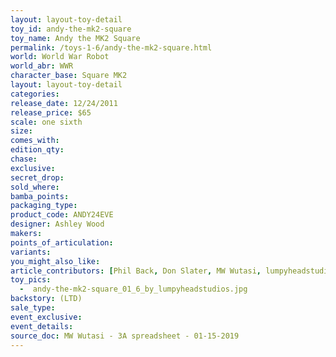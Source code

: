 ```yaml
---
layout: layout-toy-detail 
toy_id: andy-the-mk2-square
toy_name: Andy the MK2 Square
permalink: /toys-1-6/andy-the-mk2-square.html
world: World War Robot
world_abr: WWR
character_base: Square MK2
layout: layout-toy-detail
categories: 
release_date: 12/24/2011
release_price: $65 
scale: one sixth
size: 
comes_with: 
edition_qty: 
chase: 
exclusive: 
secret_drop: 
sold_where: 
bamba_points: 
packaging_type: 
product_code: ANDY24EVE 
designer: Ashley Wood
makers: 
points_of_articulation: 
variants: 
you_might_also_like: 
article_contributors: [Phil Back, Don Slater, MW Wutasi, lumpyheadstudios]
toy_pics: 
  -  andy-the-mk2-square_01_6_by_lumpyheadstudios.jpg
backstory: (LTD)
sale_type: 
event_exclusive: 
event_details: 
source_doc: MW Wutasi - 3A spreadsheet - 01-15-2019
---
```

